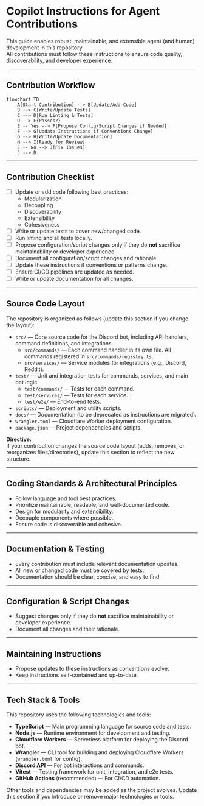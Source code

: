 # Copilot Instructions for Agent Contributions

This guide enables robust, maintainable, and extensible agent (and human) development in this repository.  
All contributions must follow these instructions to ensure code quality, discoverability, and developer experience.

---

## Contribution Workflow

```mermaid
flowchart TD
    A[Start Contribution] --> B[Update/Add Code]
    B --> C[Write/Update Tests]
    C --> D[Run Linting & Tests]
    D --> E{Passes?}
    E -- Yes --> F[Propose Config/Script Changes if Needed]
    F --> G[Update Instructions if Conventions Change]
    G --> H[Write/Update Documentation]
    H --> I[Ready for Review]
    E -- No --> J[Fix Issues]
    J --> D
```

---

## Contribution Checklist

- [ ] Update or add code following best practices:
    - Modularization
    - Decoupling
    - Discoverability
    - Extensibility
    - Cohesiveness
- [ ] Write or update tests to cover new/changed code.
- [ ] Run linting and all tests locally.
- [ ] Propose configuration/script changes only if they do **not** sacrifice maintainability or developer experience.
- [ ] Document all configuration/script changes and rationale.
- [ ] Update these instructions if conventions or patterns change.
- [ ] Ensure CI/CD pipelines are updated as needed.
- [ ] Write or update documentation for all changes.

---

## Source Code Layout

The repository is organized as follows (update this section if you change the layout):

- `src/` — Core source code for the Discord bot, including API handlers, command definitions, and integrations.
  - `src/commands/` — Each command handler in its own file. All commands registered in `src/commands/registry.ts`.
  - `src/services/` — Service modules for integrations (e.g., Discord, Reddit).
- `test/` — Unit and integration tests for commands, services, and main bot logic.
  - `test/commands/` — Tests for each command.
  - `test/services/` — Tests for each service.
  - `test/e2e/` — End-to-end tests.
- `scripts/` — Deployment and utility scripts.
- `docs/` — Documentation (to be deprecated as instructions are migrated).
- `wrangler.toml` — Cloudflare Worker deployment configuration.
- `package.json` — Project dependencies and scripts.

**Directive:**  
If your contribution changes the source code layout (adds, removes, or reorganizes files/directories), update this section to reflect the new structure.

---

## Coding Standards & Architectural Principles

- Follow language and tool best practices.
- Prioritize maintainable, readable, and well-documented code.
- Design for modularity and extensibility.
- Decouple components where possible.
- Ensure code is discoverable and cohesive.

---

## Documentation & Testing

- Every contribution must include relevant documentation updates.
- All new or changed code must be covered by tests.
- Documentation should be clear, concise, and easy to find.

---

## Configuration & Script Changes

- Suggest changes only if they do **not** sacrifice maintainability or developer experience.
- Document all changes and their rationale.

---

## Maintaining Instructions

- Propose updates to these instructions as conventions evolve.
- Keep instructions self-contained and up-to-date.

---

## Tech Stack & Tools

This repository uses the following technologies and tools:

- **TypeScript** — Main programming language for source code and tests.
- **Node.js** — Runtime environment for development and testing.
- **Cloudflare Workers** — Serverless platform for deploying the Discord bot.
- **Wrangler** — CLI tool for building and deploying Cloudflare Workers (`wrangler.toml` for config).
- **Discord API** — For bot interactions and commands.
- **Vitest** — Testing framework for unit, integration, and e2e tests.
- **GitHub Actions** (recommended) — For CI/CD automation.

Other tools and dependencies may be added as the project evolves. Update this section if you introduce or remove major technologies or tools.
